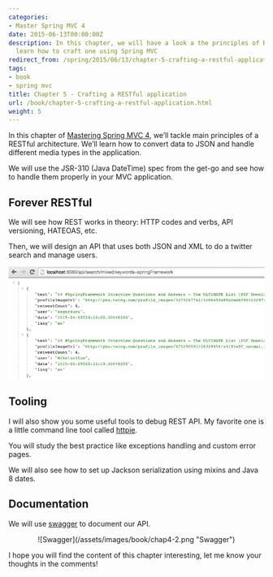 ```yaml
---
categories:
- Master Spring MVC 4
date: 2015-06-13T00:00:00Z
description: In this chapter, we will have a look a the principles of RESTful API and
  learn how to craft one using Spring MVC
redirect_from: /spring/2015/06/13/chapter-5-crafting-a-restful-application.html
tags:
- book
- spring mvc
title: Chapter 5 - Crafting a RESTful application
url: /book/chapter-5-crafting-a-restful-application.html
weight: 5
---
```


In this chapter of [Mastering Spring MVC 4](/mastering-spring-mvc4.html), we’ll tackle main principles of a RESTful architecture. We’ll learn how to convert data to JSON and handle different media types in the application.

We will use the JSR-310 (Java DateTime) spec from the get-go and see how
to handle them properly in your MVC application.

## Forever RESTful

We will see how REST works in theory: HTTP codes and verbs, API versioning, HATEOAS, etc.

Then, we will design an API that uses both JSON and XML to do a twitter search
and manage users.

![API](/assets/images/book/chap4-1.png "API")

## Tooling

I will also show you some useful tools to debug REST API.
My favorite one is a little command line tool called [httpie](http://httpie.org/).

You will study the best practice like exceptions handling and custom
error pages.

We will also see how to set up Jackson serialization using mixins and Java 8 dates.

## Documentation

We will use [swagger](http://swagger.io/) to document our API.

<center>
![Swagger](/assets/images/book/chap4-2.png "Swagger")
</center>

I hope you will find the content of this chapter interesting, let me know your thoughts in the comments!
